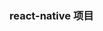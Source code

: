 
### react-native 项目
<!-- <p align="center"><img src="https://github.com/yy9306/rn-app/blob/master/rn-img/15144758095a4511211348f.png" /></p>
<p align="center"><img src="https://github.com/yy9306/rn-app/blob/master/rn-img/15144758745a4511621eaa0.jpg" /></p>
<p align="center"><img src="https://github.com/yy9306/rn-app/blob/master/rn-img/15144759415a4511a5a8084.png" /></p>
<p align="center"><img src="https://github.com/yy9306/rn-app/blob/master/rn-img/15144759925a4511d8b3716.png" /></p> -->
